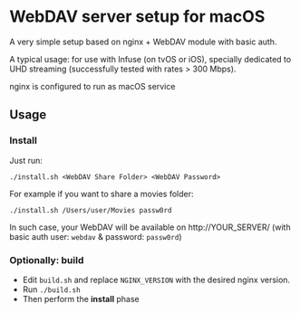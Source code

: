 # WebDAV server setup for macOS

A very simple setup based on nginx + WebDAV module with basic auth.

A typical usage: for use with Infuse (on tvOS or iOS), specially dedicated to UHD streaming (successfully
tested with rates > 300 Mbps).

nginx is configured to run as macOS service

## Usage

### Install

Just run:
```
./install.sh <WebDAV Share Folder> <WebDAV Password>
```
For example if you want to share a movies folder:
```
./install.sh /Users/user/Movies passw0rd
```
In such case, your WebDAV will be available on http://YOUR_SERVER/ (with basic auth user: `webdav` & password: `passw0rd`)

### Optionally: build

- Edit `build.sh` and replace `NGINX_VERSION` with the desired nginx version.
- Run `./build.sh`
- Then perform the **install** phase
